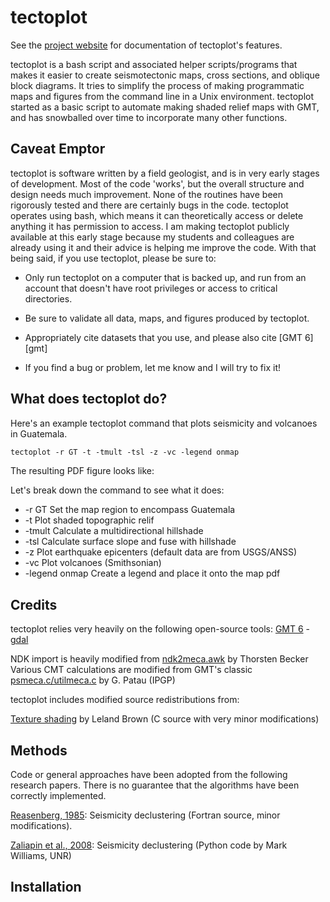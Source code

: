 tectoplot
=========

See the [project website][tectoplot] for documentation of tectoplot's features.

tectoplot is a bash script and associated helper scripts/programs that makes it easier to create seismotectonic maps, cross sections, and oblique block diagrams. It tries to simplify the process of making programmatic maps and figures from the command line in a Unix environment. tectoplot started as a basic script to automate making shaded relief maps with GMT, and has snowballed over time to incorporate many other functions.

Caveat Emptor
-------------

tectoplot is software written by a field geologist, and is in very early stages of development. Most of the code 'works', but the overall structure and design needs much improvement. None of the routines have been rigorously tested and there are certainly bugs in the code. tectoplot operates using bash, which means it can theoretically access or delete anything it has permission to access. I am making tectoplot publicly available at this early stage because my students and colleagues are already using it and their advice is helping me improve the code. With that being said, if you use tectoplot, please be sure to:

 * Only run tectoplot on a computer that is backed up, and run from an account that doesn't have root privileges or access to critical directories.

 * Be sure to validate all data, maps, and figures produced by tectoplot.

 * Appropriately cite datasets that you use, and please also cite [GMT 6][gmt]

 * If you find a bug or problem, let me know and I will try to fix it!

What does tectoplot do?
-----------------------

Here's an example tectoplot command that plots seismicity and volcanoes in Guatemala.

```proto
tectoplot -r GT -t -tmult -tsl -z -vc -legend onmap
```

The resulting PDF figure looks like:

Let's break down the command to see what it does:

 * -r GT           Set the map region to encompass Guatemala
 * -t              Plot shaded topographic relif
 * -tmult          Calculate a multidirectional hillshade
 * -tsl            Calculate surface slope and fuse with hillshade
 * -z              Plot earthquake epicenters (default data are from USGS/ANSS)
 * -vc             Plot volcanoes (Smithsonian)
 * -legend onmap   Create a legend and place it onto the map pdf

Credits
-------

tectoplot relies very heavily on the following open-source tools:
[GMT 6][gmt6] - [gdal][gdal]

NDK import is heavily modified from [ndk2meca.awk][ndk2meca] by Thorsten Becker
Various CMT calculations are modified from GMT's classic [psmeca.c/utilmeca.c][utilmeca] by G. Patau (IPGP)

tectoplot includes modified source redistributions from:

[Texture shading][text] by Leland Brown (C source with very minor modifications)

Methods
-------

Code or general approaches have been adopted from the following research papers. There is no guarantee that the algorithms have been correctly implemented.

[Reasenberg, 1985][rb]: Seismicity declustering (Fortran source, minor modifications).

[Zaliapin et al., 2008][zaliapin]: Seismicity declustering (Python code by Mark Williams, UNR)


Installation
------------

 [text]: http://www.textureshading.com/Home.html
 [utilmeca]: https://github.com/GenericMappingTools/gmt/blob/master/src/seis/utilmeca.c
 [gdal]: gdal.org
 [ndk2meca]: http://www-udc.ig.utexas.edu/external/becker/software/ndk2meca.awk
 [gmt6]: http://www.generic-mapping-tools.org
 [gmtcite]: https://www.generic-mapping-tools.org/cite/
 [tectoplot]: https://kyleedwardbradley.github.io/tectoplot/

 [rb]: https://doi.org/10.1029/JB090iB07p05479
 [zaliapin]: https://journals.aps.org/prl/abstract/10.1103/PhysRevLett.101.018501
